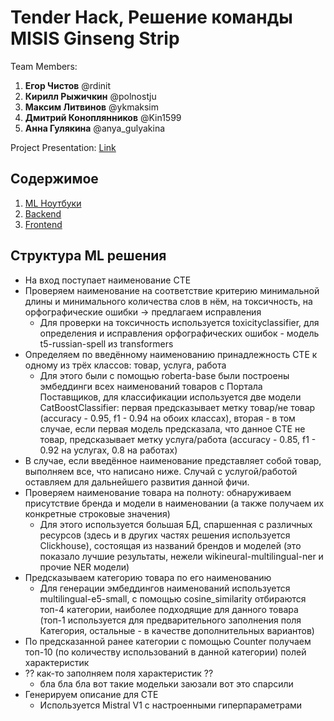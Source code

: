 # Tender Hack, Решение команды MISIS Ginseng Strip

Team Members:

1) **Егор Чистов** @rdinit
2) **Кирилл Рыжичкин** @polnostju
3) **Максим Литвинов** @ykmaksim
4) **Дмитрий Коноплянников** @Kin1599
5) **Анна Гулякина** @anya_gulyakina

Project Presentation: [Link](https://drive.google.com/...)

## Содержимое

1) [ML Ноутбуки](https://github.com/Kin1599/TenderHack__MISIS-Ginseng-Strip/tree/master/ml-notebooks)
2) [Backend](https://github.com/Kin1599/TenderHack__MISIS-Ginseng-Strip/tree/master/tenderhack-backend)
3) [Frontend](https://github.com/Kin1599/TenderHack__MISIS-Ginseng-Strip/tree/master/tenderhack-frontend)

## Структура ML решения

- На вход поступает наименование СТЕ
- Проверяем наименование на соответствие критерию минимальной длины и минимального количества слов в нём, на токсичность, на орфографические ошибки -> предлагаем исправления
  - Для проверки на токсичность используется toxicityclassifier, для определения и исправления орфографических ошибок - модель t5-russian-spell из transformers
- Определяем по введённому наименованию принадлежность СТЕ к одному из трёх классов: товар, услуга, работа
  - Для этого были с помощью roberta-base были построены эмбеддинги всех наименований товаров с Портала Поставщиков, для классификации используется две модели CatBoostClassifier: первая предсказывает метку товар/не товар (accuracy - 0.95, f1 - 0.94 на обоих классах), вторая - в том случае, если первая модель предсказала, что данное СТЕ не товар, предсказывает метку услуга/работа (accuracy - 0.85, f1 - 0.92 на услугах, 0.8 на работах)
- В случае, если введённое наименование представляет собой товар, выполняем все, что написано ниже. Случай с услугой/работой оставляем для дальнейшего развития данной фичи.
- Проверяем наименование товара на полноту: обнаруживаем присутствие бренда и модели в наименовании (а также получаем их конкретные строковые значения)
  - Для этого используется большая БД, спаршенная с различных ресурсов (здесь и в других частях решения используется Clickhouse), состоящая из названий брендов и моделей (это показало лучшие результаты, нежели wikineural-multilingual-ner и прочие NER модели)
- Предсказываем категорию товара по его наименованию
  - Для генерации эмбеддингов наименований используется multilingual-e5-small, с помощью cosine_similarity отбираются топ-4 категории, наиболее подходящие для данного товара (топ-1 используется для предварительного заполнения поля Категория, остальные - в качестве дополнительных вариантов)
- По предсказанной ранее категории с помощью Counter получаем топ-10 (по количеству использований в данной категории) полей характеристик
- ?? как-то заполняем поля характеристик ??
  - бла бла бла вот такие модельки заюзали вот это спарсили
- Генерируем описание для СТЕ
  - Используется Mistral V1 с настроенными гиперпараметрами

